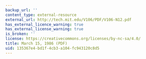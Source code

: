 ```yaml
---
backup_url: ''
content_type: external-resource
external_url: http://tech.mit.edu/V106/PDF/V106-N12.pdf
has_external_licence_warning: true
has_external_license_warning: true
is_broken: ''
license: https://creativecommons.org/licenses/by-nc-sa/4.0/
title: March 15, 1986 (PDF)
uid: 135367e4-bd1f-4cb3-a104-fc943120c8d5
---
```

